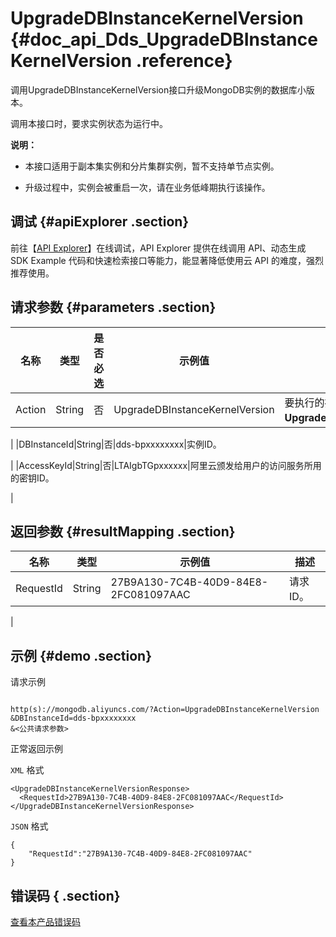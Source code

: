 # UpgradeDBInstanceKernelVersion {#doc_api_Dds_UpgradeDBInstanceKernelVersion .reference}

调用UpgradeDBInstanceKernelVersion接口升级MongoDB实例的数据库小版本。

调用本接口时，要求实例状态为运行中。

**说明：** 

 

-   本接口适用于副本集实例和分片集群实例，暂不支持单节点实例。

-   升级过程中，实例会被重启一次，请在业务低峰期执行该操作。

## 调试 {#apiExplorer .section}

前往【[API Explorer](https://api.aliyun.com/#product=Dds&api=UpgradeDBInstanceKernelVersion)】在线调试，API Explorer 提供在线调用 API、动态生成 SDK Example 代码和快速检索接口等能力，能显著降低使用云 API 的难度，强烈推荐使用。

## 请求参数 {#parameters .section}

|名称|类型|是否必选|示例值|描述|
|--|--|----|---|--|
|Action|String|否|UpgradeDBInstanceKernelVersion|要执行的操作，取值： **UpgradeDBInstanceKernelVersion**。

 |
|DBInstanceId|String|否|dds-bpxxxxxxxx|实例ID。

 |
|AccessKeyId|String|否|LTAIgbTGpxxxxxx|阿里云颁发给用户的访问服务所用的密钥ID。

 |

## 返回参数 {#resultMapping .section}

|名称|类型|示例值|描述|
|--|--|---|--|
|RequestId|String|27B9A130-7C4B-40D9-84E8-2FC081097AAC|请求ID。

 |

## 示例 {#demo .section}

请求示例

``` {#request_demo}

http(s)://mongodb.aliyuncs.com/?Action=UpgradeDBInstanceKernelVersion
&DBInstanceId=dds-bpxxxxxxxx
&<公共请求参数>

```

正常返回示例

`XML` 格式

``` {#xml_return_success_demo}
<UpgradeDBInstanceKernelVersionResponse>
  <RequestId>27B9A130-7C4B-40D9-84E8-2FC081097AAC</RequestId>
</UpgradeDBInstanceKernelVersionResponse>

```

`JSON` 格式

``` {#json_return_success_demo}
{
	"RequestId":"27B9A130-7C4B-40D9-84E8-2FC081097AAC"
}
```

## 错误码 { .section}

[查看本产品错误码](https://error-center.aliyun.com/status/product/Dds)

